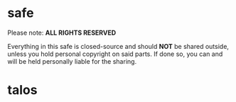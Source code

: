 # safe

Please note: **ALL RIGHTS RESERVED**

Everything in this safe is closed-source and should **NOT** be shared outside, unless you hold personal copyright on said parts.
If done so, you can and will be held personally liable for the sharing.
# talos
